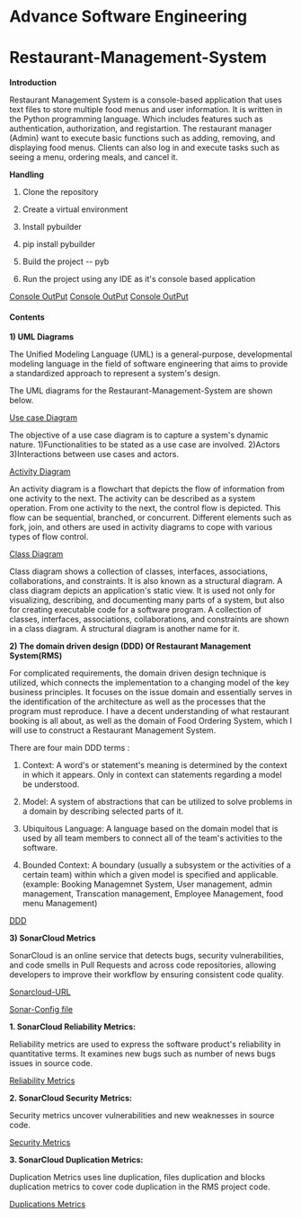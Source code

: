 # Advance Software Engineering
# Restaurant-Management-System
**Introduction**

Restaurant Management System is a console-based application that uses text files to store multiple food menus and user information. It is written in the Python programming language.
Which includes features such as authentication, authorization, and registartion. The restaurant manager (Admin) want to execute basic functions such as adding, removing, and displaying food menus. Clients can also log in and execute tasks such as seeing a menu, ordering meals, and cancel it.

**Handling**

1. Clone the repository

2. Create a virtual environment

3. Install pybuilder

4. pip install pybuilder

5. Build the project -- pyb 

6. Run the project using any IDE as it's console based application

[Console OutPut](https://github.com/StudentDS3/Restaurant-Management-System/blob/main/docs/output/output1.PNG)
[Console OutPut](https://github.com/StudentDS3/Restaurant-Management-System/blob/main/docs/output/output2.PNG)
[Console OutPut](https://github.com/StudentDS3/Restaurant-Management-System/blob/main/docs/output/output3.PNG)

#### Contents
**1) UML Diagrams**

The Unified Modeling Language (UML) is a general-purpose, developmental modeling language in the field of software engineering that aims to provide a standardized approach to represent a system's design.

The UML diagrams for the Restaurant-Management-System are shown below.

[Use case Diagram](https://github.com/StudentDS3/Restaurant-Management-System/blob/main/images/Use_case_diagram.PNG) 

The objective of a use case diagram is to capture a system's dynamic nature.
1)Functionalities to be stated as a use case are involved. 2)Actors 3)Interactions between use cases and actors.

[Activity Diagram](https://github.com/StudentDS3/Restaurant-Management-System/blob/main/images/Activity%20Diagram.PNG)

An activity diagram is a flowchart that depicts the flow of information from one activity to the next. The activity can be described as a system operation.
From one activity to the next, the control flow is depicted. This flow can be sequential, branched, or concurrent. Different elements such as fork, join, and others are used in activity diagrams to cope with various types of flow control.
      
[Class Diagram](https://github.com/StudentDS3/Restaurant-Management-System/blob/main/images/class_diagram.PNG)

 Class diagram shows a collection of classes, interfaces, associations, collaborations, and constraints. It is also known as a structural diagram.
 A class diagram depicts an application's static view. It is used not only for visualizing, describing, and documenting many parts of a system, but also for creating executable code for a software program.
A collection of classes, interfaces, associations, collaborations, and constraints are shown in a class diagram. A structural diagram is another name for it.

**2) The domain driven design (DDD) Of Restaurant Management System(RMS)**

For complicated requirements, the domain driven design technique is utilized, which connects the implementation to a changing model of the key business principles. It focuses on the issue domain and essentially serves in the identification of the architecture as well as the processes that the program must reproduce. I have a decent understanding of what restaurant booking is all about, as well as the domain of Food Ordering System, which I will use to construct a Restaurant Management System.

There are four main DDD terms :

   1. Context: A word's or statement's meaning is determined by the context in which it appears. Only in context can statements regarding a model be understood.
               
   2. Model: A system of abstractions that can be utilized to solve problems in a domain by describing selected parts of it.
   
   3. Ubiquitous Language: A language based on the domain model that is used by all team members to connect all of the team's activities to the software.
                          
   4. Bounded Context: A boundary (usually a subsystem or the activities of a certain team) within which a given model is specified and applicable.
                       (example: Booking Managemnet System, User management, admin management, Transcation management, Employee Management, food menu Management)
    
[DDD](https://github.com/StudentDS3/Restaurant-Management-System/blob/main/docs/output/DDD.png)

**3) SonarCloud Metrics**

SonarCloud is an online service that detects bugs, security vulnerabilities, and code smells in Pull Requests and across code repositories, allowing developers to improve their workflow by ensuring consistent code quality.

[Sonarcloud-URL](https://sonarcloud.io/summary/overall?id=StudentDS3_Restaurant-Management-System)

[Sonar-Config file](https://github.com/StudentDS3/Restaurant-Management-System/blob/main/sonar-project.properties)

**1. SonarCloud Reliability Metrics:**

Reliability metrics are used to express the software product's reliability in quantitative terms. It examines new bugs such as number of news bugs issues in source code.

[Reliability Metrics]()

**2. SonarCloud Security Metrics:**

Security metrics uncover vulnerabilities and new weaknesses in source code.

[Security Metrics]()

**3. SonarCloud Duplication Metrics:**

Duplication Metrics uses line duplication, files duplication and  blocks duplication  metrics to cover code duplication in the RMS project code.

[Duplications Metrics]()
